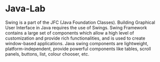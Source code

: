 # Java-Lab
Swing is a part of the JFC (Java Foundation Classes). Building Graphical User Interface in Java requires the use of Swings. Swing Framework contains a large set of components which allow a high level of customization and provide rich functionalities, and is used to create window-based applications. Java swing components are lightweight, platform-independent, provide powerful components like tables, scroll panels, buttons, list, colour chooser, etc.
